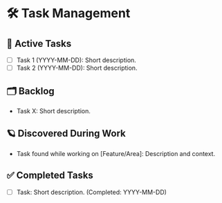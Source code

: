# 🛠️ Task Management

## 📅 Active Tasks
- [ ] Task 1 (YYYY-MM-DD): Short description.
- [ ] Task 2 (YYYY-MM-DD): Short description.

## 🗂️ Backlog
- Task X: Short description.

## 🪐 Discovered During Work
- Task found while working on [Feature/Area]: Description and context.

## ✅ Completed Tasks
- [ ] Task: Short description. (Completed: YYYY-MM-DD)
